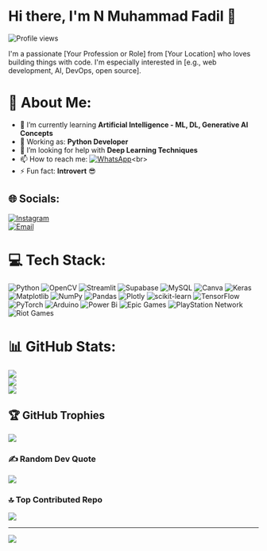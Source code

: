 
# Hi there, I'm N Muhammad Fadil 👋

![Profile views](https://komarev.com/ghpvc/?username=nmfadil&color=blue&base=12345) <!--https://github.com/antonkomarev/github-profile-views-counter-->

I'm a passionate [Your Profession or Role] from [Your Location] who loves building things with code. I'm especially interested in [e.g., web development, AI, DevOps, open source].
<!--
From https://gprm.itsvg.in/
-->
# 💫 About Me:
- 🌱 I’m currently learning **Artificial Intelligence - ML, DL, Generative AI Concepts**<br>
- 💼 Working as: **Python Developer**<br>
- 🤔 I’m looking for help with **Deep Learning Techniques**<br>
- 📫 How to reach me: [![WhatsApp](https://img.shields.io/badge/-WhatsApp-25D366?style=plastic&logo=whatsapp&logoColor=black&label=%20)](https://wa.me/917558083595?text=Hi%20Fadil!%0AI%20would%20like%20to%20chat%20with%20you..%0AI%20found%20this%20from%20github..)<br>
- ⚡ Fun fact: **Introvert** 😎


## 🌐 Socials:
<!--
[![Discord](https://img.shields.io/badge/Discord-%237289DA.svg?logo=discord&logoColor=white)](https://discord.gg/Discord) 
[![Facebook](https://img.shields.io/badge/Facebook-%231877F2.svg?logo=Facebook&logoColor=white)](https://facebook.com/Facebook) 
[![Instagram](https://img.shields.io/badge/Instagram-%23E4405F.svg?logo=Instagram&logoColor=white)](https://instagram.com/_nm.fadil.oo7_) 
[![LinkedIn](https://img.shields.io/badge/LinkedIn-%230077B5.svg?logo=linkedin&logoColor=white)](https://linkedin.com/in/LinkedIn) 
[![Medium](https://img.shields.io/badge/Medium-12100E?logo=medium&logoColor=white)](https://medium.com/@Medium) 
[![Quora](https://img.shields.io/badge/Quora-%23B92B27.svg?logo=Quora&logoColor=white)](https://quora.com/profile/Quora) 
[![Twitch](https://img.shields.io/badge/Twitch-%239146FF.svg?logo=Twitch&logoColor=white)](https://twitch.tv/twitch) 
[![X](https://img.shields.io/badge/X-black.svg?logo=X&logoColor=white)](https://x.com/X/Twitter) 
[![YouTube](https://img.shields.io/badge/YouTube-%23FF0000.svg?logo=YouTube&logoColor=white)](https://youtube.com/@Youtube) 
[![email](https://img.shields.io/badge/Email-D14836?logo=gmail&logoColor=white)](mailto:nmfadil2002@gmail.com) 
-->
[![Instagram](https://img.shields.io/badge/Instagram-%23E4405F.svg?logo=Instagram&logoColor=white)](https://instagram.com/_nm.fadil.oo7_)  
[![Email](https://img.shields.io/badge/Email-D14836?logo=gmail&logoColor=white)](mailto:nmfadil2002@gmail.com)

# 💻 Tech Stack:
![Python](https://img.shields.io/badge/python-3670A0?style=flat&logo=python&logoColor=ffdd54) 
![OpenCV](https://img.shields.io/badge/opencv-%23white.svg?style=flat&logo=opencv&logoColor=white) 
![Streamlit](https://img.shields.io/badge/Streamlit-%23FE4B4B.svg?style=flat&logo=streamlit&logoColor=white) 
![Supabase](https://img.shields.io/badge/Supabase-3ECF8E?style=flat&logo=supabase&logoColor=white) 
![MySQL](https://img.shields.io/badge/mysql-4479A1.svg?style=flat&logo=mysql&logoColor=white) 
![Canva](https://img.shields.io/badge/Canva-%2300C4CC.svg?style=flat&logo=Canva&logoColor=white) 
![Keras](https://img.shields.io/badge/Keras-%23D00000.svg?style=flat&logo=Keras&logoColor=white) 
![Matplotlib](https://img.shields.io/badge/Matplotlib-%23ffffff.svg?style=flat&logo=Matplotlib&logoColor=black) 
![NumPy](https://img.shields.io/badge/numpy-%23013243.svg?style=flat&logo=numpy&logoColor=white) 
![Pandas](https://img.shields.io/badge/pandas-%23150458.svg?style=flat&logo=pandas&logoColor=white) 
![Plotly](https://img.shields.io/badge/Plotly-%233F4F75.svg?style=flat&logo=plotly&logoColor=white) 
![scikit-learn](https://img.shields.io/badge/scikit--learn-%23F7931E.svg?style=flat&logo=scikit-learn&logoColor=white) 
![TensorFlow](https://img.shields.io/badge/TensorFlow-%23FF6F00.svg?style=flat&logo=TensorFlow&logoColor=white) 
![PyTorch](https://img.shields.io/badge/PyTorch-%23EE4C2C.svg?style=flat&logo=PyTorch&logoColor=white) 
![Arduino](https://img.shields.io/badge/-Arduino-00979D?style=flat&logo=Arduino&logoColor=white) 
![Power Bi](https://img.shields.io/badge/power_bi-F2C811?style=flat&logo=powerbi&logoColor=black) 
![Epic Games](https://img.shields.io/badge/epicgames-%23313131.svg?style=flat&logo=epicgames&logoColor=white) 
![PlayStation Network](https://img.shields.io/badge/PSN-%230070D1.svg?style=flat&logo=Playstation&logoColor=white) 
![Riot Games](https://img.shields.io/badge/riotgames-D32936.svg?style=flat&logo=riotgames&logoColor=white)

# 📊 GitHub Stats:
![](https://github-readme-stats.vercel.app/api?username=nmfadil&theme=highcontrast&hide_border=true&include_all_commits=false&count_private=false)<br/>
![](https://nirzak-streak-stats.vercel.app/?user=nmfadil&theme=highcontrast&hide_border=true)<br/>
![](https://github-readme-stats.vercel.app/api/top-langs/?username=nmfadil&theme=highcontrast&hide_border=true&include_all_commits=false&count_private=false&layout=compact)

## 🏆 GitHub Trophies
![](https://github-profile-trophy.vercel.app/?username=nmfadil&theme=gruvbox&no-frame=true&no-bg=false&margin-w=4)

### ✍️ Random Dev Quote
![](https://quotes-github-readme.vercel.app/api?type=horizontal&theme=dark)

### 🔝 Top Contributed Repo
![](https://github-contributor-stats.vercel.app/api?username=nmfadil&limit=5&theme=dark&combine_all_yearly_contributions=true)

---
[![](https://visitcount.itsvg.in/api?id=nmfadil&icon=0&color=0)](https://visitcount.itsvg.in)

<!--  Un comment to display on page
  ## 💰 You can help me by Donating
  [![BuyMeACoffee](https://img.shields.io/badge/Buy%20Me%20a%20Coffee-ffdd00?style=for-the-badge&logo=buy-me-a-coffee&logoColor=black)](https://buymeacoffee.com/Buy_me_a_coffee) 
  [![PayPal](https://img.shields.io/badge/PayPal-00457C?style=for-the-badge&logo=paypal&logoColor=white)](https://paypal.me/Paypal.me) 
  [![Ko-Fi](https://img.shields.io/badge/Ko--fi-F16061?style=for-the-badge&logo=ko-fi&logoColor=white)](https://ko-fi.com/Ko-Fi) 
-->
  
<!-- Proudly created with GPRM ( https://gprm.itsvg.in ) -->







<!--**********************************************************************************************************************************************************************************************************************************************************



<!--## Hi there 👋-->

<!--
Default Github
**nmfadil/nmfadil** is a ✨ _special_ ✨ repository because its `README.md` (this file) appears on your GitHub profile.

Here are some ideas to get you started:

- 🔭 I’m currently working on ...
- 🌱 I’m currently learning ...
- 👯 I’m looking to collaborate on ...
- 🤔 I’m looking for help with ...
- 💬 Ask me about ...
- 📫 How to reach me: ...
- 😄 Pronouns: ...
- ⚡ Fun fact: ...
-->


<!--**********************************************************************************************************************************************************************************************************************************************************


<!-- 
From Chat GPT
# Hi there, I'm N Muhammad Fadil 👋

![Profile views](https://komarev.com/ghpvc/?username=your-username&color=blue)

I'm a passionate [Your Profession or Role] from [Your Location] who loves building things with code. I'm especially interested in [e.g., web development, AI, DevOps, open source].

## 🚀 About Me

- 🌱 I’m currently learning **[Technologies/Topics]**
- 💼 Working on: **[Current Projects or Job]**
- 👯 I’m looking to collaborate on **open source**, especially in **[areas you're interested in]**
- 🤔 I’m looking for help with **[a technology or concept you're exploring]**
- 📫 How to reach me: **[your email or social link]**
- ⚡ Fun fact: **[a short, interesting or fun fact about you]**

## 🛠️ Technologies & Tools

![Languages](https://skillicons.dev/icons?i=js,ts,react,vue,nodejs,python,java,go,html,css,git,docker,linux,aws&perline=8)

## 📈 GitHub Stats

![Your GitHub stats](https://github-readme-stats.vercel.app/api?username=your-username&show_icons=true&theme=radical)
![Top Langs](https://github-readme-stats.vercel.app/api/top-langs/?username=your-username&layout=compact)

## 📫 Connect with me

[![LinkedIn](https://img.shields.io/badge/-LinkedIn-blue?style=flat-square&logo=Linkedin&logoColor=white&link=https://linkedin.com/in/your-link)](https://linkedin.com/in/your-link)
[![Twitter](https://img.shields.io/badge/-Twitter-1DA1F2?style=flat-square&logo=Twitter&logoColor=white&link=https://twitter.com/your-handle)](https://twitter.com/your-handle)
[![Portfolio](https://img.shields.io/badge/-Portfolio-black?style=flat-square&logo=github&logoColor=white&link=https://your-portfolio.com)](https://your-portfolio.com)

---
⭐️ From [your-username](https://github.com/your-username)
-->
